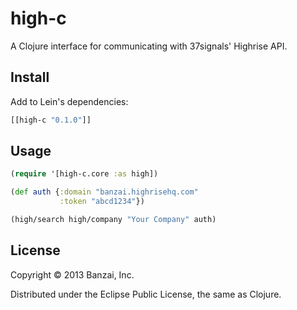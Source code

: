 # high-c

A Clojure interface for communicating with 37signals' Highrise API.

## Install

Add to Lein's dependencies:

```clojure
[[high-c "0.1.0"]]
```

## Usage

```clojure
(require '[high-c.core :as high])

(def auth {:domain "banzai.highrisehq.com"
           :token "abcd1234"})

(high/search high/company "Your Company" auth)
```

## License

Copyright © 2013 Banzai, Inc.

Distributed under the Eclipse Public License, the same as Clojure.
